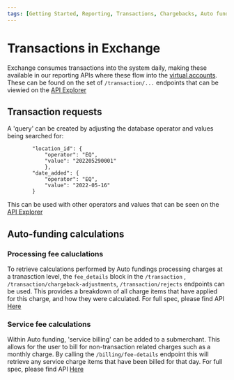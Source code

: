 ```yaml
---
tags: [Getting Started, Reporting, Transactions, Chargebacks, Auto funding]
---
```


# Transactions in Exchange

Exchange consumes transactions into the system daily, making these available in our reporting APIs where these flow into the [virtual accounts](../docs/getting-started/getting-started-reporting.md). 
These can be found on the set of `/transaction/...` endpoints that can be viewied on the [API Explorer](../api/?type=post&path-/transaction)

## Transaction requests

A 'query' can be created by adjusting the database operator and values being searched for:
```
        "location_id": {
            "operator": "EQ",
            "value": "202205290001"
            },
        "date_added": {
            "operator": "EQ",
            "value": "2022-05-16"
        }
```
This can be used with other operators and values that can be seen on the [API Explorer](../api/?type=post&path-/transaction)

## Auto-funding calculations

### Processing fee caluclations

To retrieve calculations performed by Auto fundings processing charges at a tranasction level, the `fee_details` block in the `/transaction` , `/transaction/chargeback-adjustments`, `/transaction/rejects`  endpoints can be used. This provides a breakdown of all charge items that have applied for this charge, and how they were calculated. For full spec, please find API [Here](../api/?type=post&path=/transaction)
### Service fee calculations

Within Auto funding, 'service billing' can be added to a submerchant. This allows for the user to bill for non-transaction related charges such as a monthly charge. By calling the `/billing/fee-details` endpoint this will retrieve any service charge items that have been billed for that day. For full spec, please find API [Here](../api?type=post&path=/account/billing/fee-details) 

